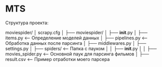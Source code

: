 # MTS

Структура проекта:

moviespider/
│   scrapy.cfg
│
├── moviespider/
│   ├── __init__.py
│   ├── items.py      <-- Определение моделей данных
│   ├── pipelines.py  <-- Обработка данных после парсинга
│   ├── middlewares.py
│   ├── settings.py
│   ├── spiders/      <-- Папка с пауком
│   │   ├── __init__.py
│   │   ├── movies_spider.py <-- Основной паук для парсинга фильмов
│   ├── result.csv  <-- Пример отработки моего парсера
